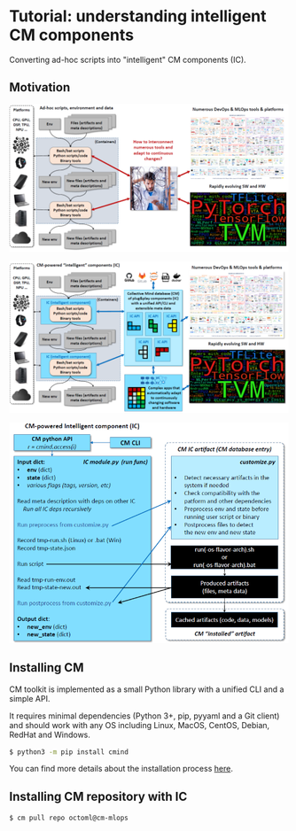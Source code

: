 # Tutorial: understanding intelligent CM components



Converting ad-hoc scripts into "intelligent" CM components (IC).


## Motivation

![](https://raw.githubusercontent.com/ctuning/ck-guide-images/master/cm-ad-hoc-scripts.png)

![](https://raw.githubusercontent.com/ctuning/ck-guide-images/master/cm-ic-concept.png)

![](https://raw.githubusercontent.com/ctuning/ck-guide-images/master/cm-ic-details.png)

## Installing CM

CM toolkit is implemented as a small Python library with a unified CLI and a simple API.

It requires minimal dependencies (Python 3+, pip, pyyaml and a Git client) 
and should work with any OS including Linux, MacOS, CentOS, Debian, RedHat and Windows.

```bash
$ python3 -m pip install cmind
```

You can find more details about the installation process [here](installation.md).

## Installing CM repository with IC

```bash
$ cm pull repo octoml@cm-mlops
```







